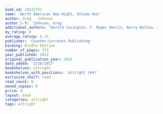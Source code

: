 ```yaml
---
book_id: 19221751
name: 'North American New Right, Volume One'
author: Greg   Johnson
author_l-f: 'Johnson, Greg'
additional_authors: "Harold Covington, F. Roger Devlin, Kerry Bolton, Jonathan Bowden, Alain de Benoist, Michael O'Meara, Alex Kurtagic, Guillaume Faye, Julius Evola"
my_rating: 0
average_rating: 4.15
publisher: 'Counter-Currents Publishing'
binding: Kindle Edition
number_of_pages: 373
year_published: 2013
original_publication_year: 2012
date_added: '2/28/2017'
bookshelves: altright
bookshelves_with_positions: 'altright (#4)'
exclusive_shelf: read
read_count: 0
owned_copies: 0
price: 0
layout: book
categories: altright
tags: altright
---
```


